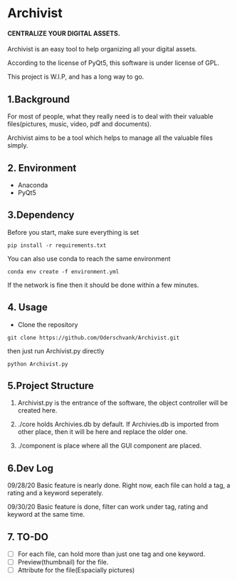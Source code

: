 # Archivist

#### CENTRALIZE YOUR DIGITAL ASSETS.

Archivist is an easy tool to help organizing all your digital assets.

According to the license of PyQt5, this software is under license of GPL.

This project is W.I.P, and has a long way to go.

## 1.Background
For most of people, what they really need is to deal with their
valuable files(pictures, music, video, pdf and documents). 

Archivist aims to be a tool which helps to manage all the valuable
files simply.

## 2. Environment
- Anaconda
- PyQt5

## 3.Dependency
Before you start, make sure everything is set
```shell script
pip install -r requirements.txt
``` 
You can also use conda to reach the same environment
```shell script
conda env create -f environment.yml
```
If the network is fine then it should be done within a few minutes.

## 4. Usage
- Clone the repository
```shell script
git clone https://github.com/Oderschvank/Archivist.git
```
then just run Archivist.py directly
```shell script
python Archivist.py
```

## 5.Project Structure

1. Archivist.py is the entrance of the software, the object controller 
will be created here.

2. ./core holds Archivies.db by default. If Archivies.db is imported from
other place, then it will be here and replace the older one.

3. ./component is place where all the GUI component are placed.

## 6.Dev Log
09/28/20 Basic feature is nearly done. Right now, each file can hold 
a tag, a rating and a keyword seperately.

09/30/20 Basic feature is done, filter can work under tag, rating and 
keyword at the same time.

## 7. TO-DO
-[ ] For each file, can hold more than just one tag and one keyword.
-[ ] Preview(thumbnail) for the file.
-[ ] Attribute for the file(Espacially pictures)

